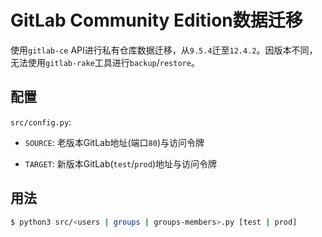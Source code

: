 # GitLab Community Edition数据迁移

使用`gitlab-ce` API进行私有仓库数据迁移，从`9.5.4`迁至`12.4.2`。因版本不同，无法使用`gitlab-rake`工具进行`backup`/`restore`。

## 配置

`src/config.py`:

- `SOURCE`: 老版本GitLab地址(端口`80`)与访问令牌

- `TARGET`: 新版本GitLab(`test`/`prod`)地址与访问令牌

## 用法

``` sh
$ python3 src/<users | groups | groups-members>.py [test | prod]
```
